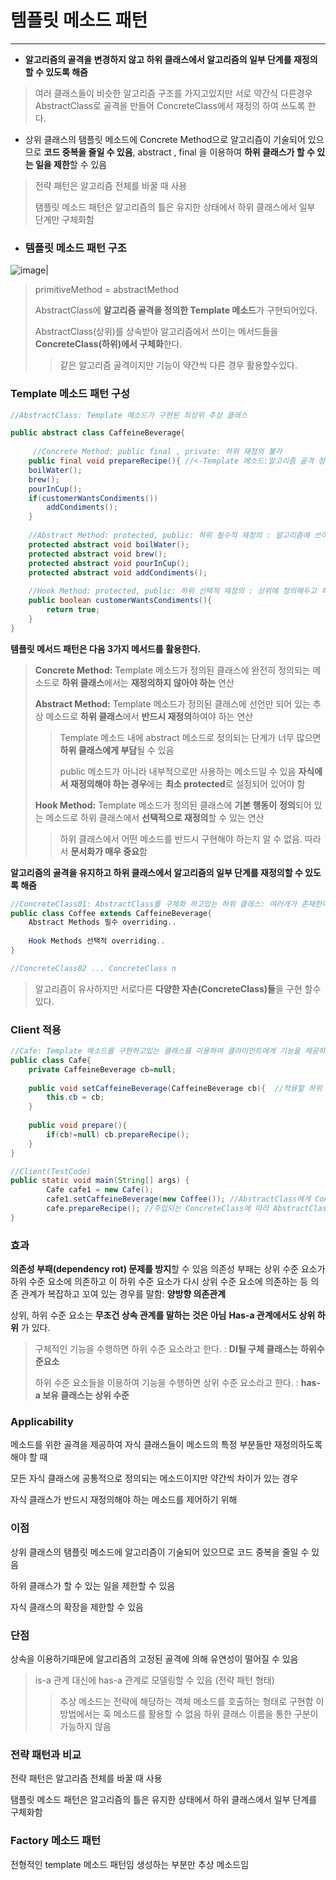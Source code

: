 # 템플릿 메소드 패턴

---

+ **알고리즘의 골격을 변경하지 않고 하위 클래스에서 알고리즘의 일부 단계를 재정의할 수 있도록 해줌**

> 여러 클래스들이 비슷한 알고리즘 구조를 가지고있지만 서로 약간식 다른경우 AbstractClass로 골격을 만들어 ConcreteClass에서 재정의 하여 쓰도록 한다.

+ 상위 클래스의 탬플릿 메소드에 Concrete Method으로 알고리즘이 기술되어 있으므로 **코드 중복을 줄일 수 있음**, abstract , final 을 이용하여 **하위 클래스가 할 수 있는 일을 제한**할 수 있음

> 전략 패턴은 알고리즘 전체를 바꿀 때 사용
>
> 탬플릿 메소드 패턴은 알고리즘의 틀은 유지한 상태에서 하위 클래스에서 일부 단계만 구체화함





+ ### **템플릿 메소드 패턴 구조**

![image](https://user-images.githubusercontent.com/68331041/139837694-1192dfd9-d8f2-4b15-9dc0-7ad245b3c976.png)|

> primitiveMethod = abstractMethod
>
> AbstractClass에 **알고리즘 골격을 정의한 Template 메소드**가 구현되어있다.
>
> AbstractClass(상위)를 상속받아 알고리즘에서 쓰이는 메서드들을 **ConcreteClass(하위)에서 구체화**한다.
>
> > 같은 알고리즘 골격이지만 기능이 약간씩 다른 경우 활용할수있다.



### Template 메소드 패턴 구성

~~~java
//AbstractClass: Template 메소드가 구현된 최상위 추상 클래스

public abstract class CaffeineBeverage{
    
     //Concrete Method: public final , private: 하위 재정의 불가
    public final void prepareRecipe(){ //<-Template 메소드:알고리즘 골격 정의
    boilWater();
    brew();
    pourInCup();
    if(customerWantsCondiments())
    	addCondiments();
    }
    
    //Abstract Method: protected, public: 하위 필수적 재정의 : 알고리즘에 쓰이는 메서드들 하위 클래스에게 정의 위임
    protected abstract void boilWater();
    protected abstract void brew(); 
    protected abstract void pourInCup(); 
    protected abstract void addCondiments(); 
    
    //Hook Method: protected, public: 하위 선택적 재정의 : 상위에 정의해두고 하위에서 선택적으로 재정의하도록 함
    public boolean customerWantsCondiments(){ 
    	return true;
    }
}
~~~

**템플릿 메서드 패턴은 다음 3가지 메서드를 활용한다.**

> **Concrete Method:** Template 메소드가 정의된 클래스에 완전히 정의되는 메소드로 **하위 클래스**에서는 **재정의하지 않아야 하는** 연산
>
> **Abstract Method:** Template 메소드가 정의된 클래스에 선언만 되어 있는 추상 메소드로 **하위 클래스**에서 **반드시 재정의**하여야 하는 연산
>
> > Template 메소드 내에 abstract 메소드로 정의되는 단계가 너무 많으면 **하위 클래스에게 부담**될 수 있음
> >
> > public 메소드가 아니라 내부적으로만 사용하는 메소드일 수 있음 **자식에서 재정의해야 하는 경우**에는 **최소 protected**로 설정되어 있어야 함
>
> **Hook Method:** Template 메소드가 정의된 클래스에 **기본 행동이** **정의**되어 있는 메소드로 하위 클래스에서 **선택적으로 재정의**할 수 있는 연산
>
> > 하위 클래스에서 어떤 메소드를 반드시 구현해야 하는지 알 수 없음. 따라서 **문서화가 매우 중요**함

**알고리즘의 골격을 유지하고 하위 클래스에서 알고리즘의 일부 단계를 재정의할 수 있도록 해줌**



~~~java
//ConcreteClass01: AbstractClass를 구체화 하고있는 하위 클래스: 여러개가 존재한다.
public class Coffee extends CaffeineBeverage{
    Abstract Methods 필수 overriding..
   
    Hook Methods 선택적 overriding..
}

//ConcreteClass02 ... ConcreteClass n
~~~

> 알고리즘이 유사하지만 서로다른 **다양한 자손(ConcreteClass)들**을 구현 할수있다.



### Client 적용

~~~java
//Cafe: Template 메소드를 구현하고있는 클래스를 이용하여 클라이언트에게 기능을 제공하는 클래스
public class Cafe{
    private CaffeineBeverage cb=null;
    
    public void setCaffeineBeverage(CaffeineBeverage cb){  //적용할 하위 클래스를 주입
        this.cb = cb;
    }
    
    public void prepare(){
        if(cb!=null) cb.prepareRecipe();
    }
}
~~~

~~~java
//Client(TestCode)
public static void main(String[] args) {
        Cafe cafe1 = new Cafe();
        cafe1.setCaffeineBeverage(new Coffee()); //AbstractClass에게 ConcreteClass 주입
        cafe.prepareRecipe(); //주입되는 ConcreteClass에 따라 AbstractClass의 Template method의 결과가 다르게 나온다.
}
~~~



### 효과

**의존성 부패(dependency rot) 문제를 방지**할 수 있음 의존성 부패는 상위 수준 요소가 하위 수준 요소에 의존하고 이 하위 수준 요소가 다시 상위 수준 요소에 의존하는 등 의존 관계가 복잡하고 꼬여 있는 경우를 말함: **양방향 의존관계**

상위, 하위 수준 요소는 **무조건 상속 관계를 말하는 것은 아님** **Has-a 관계에서도 상위 하위** 가 있다.

> 구체적인 기능을 수행하면 하위 수준 요소라고 한다. : **DI될  구체 클래스는 하위수준요소**
>
> 하위 수준 요소들을 이용하여 기능을 수행하면 상위 수준 요소라고 한다. : **has-a 보유 클래스는 상위 수준** 



### Applicability
메소드를 위한 골격을 제공하여 자식 클래스들이 메소드의 특정 부분들만 재정의하도록 해야 할 때

모든 자식 클래스에 공통적으로 정의되는 메소드이지만 약간씩 차이가 있는 경우

자식 클래스가 반드시 재정의해야 하는 메소드를 제어하기 위해




### 이점
상위 클래스의 탬플릿 메소드에 알고리즘이 기술되어 있으므로 코드 중복을 줄일 수 있음

하위 클래스가 할 수 있는 일을 제한할 수 있음

자식 클래스의 확장을 제한할 수 있음



### 단점

상속을 이용하기때문에 알고리즘의 고정된 골격에 의해 유연성이 떨어질 수 있음

> is-a 관계 대신에 has-a 관계로 모델링할 수 있음 (전략 패턴 형태)
>
> > 추상 메소드는 전략에 해당하는 객체 메소드를 호출하는 형태로 구현함
> > 이 방법에서는 훅 메소드를 활용할 수 없음
> > 하위 클래스 이름을 통한 구분이 가능하지 않음



### 전략 패턴과 비교

전략 패턴은 알고리즘 전체를 바꿀 때 사용

탬플릿 메소드 패턴은 알고리즘의 틀은 유지한 상태에서 하위 클래스에서 일부 단계를 구체화함



### Factory 메소드 패턴

전형적인 template 메소드 패턴임 생성하는 부분만 추상 메소드임
